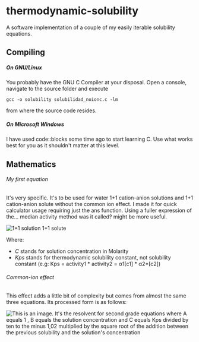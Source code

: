 # thermodynamic-solubility
A software implementation of a couple of my easily iterable solubility equations.

## Compiling

##### On GNU/Linux

You probably have the GNU C Compiler at your disposal.
Open a console, navigate to the source folder and execute 

`gcc -o solubility solubilidad_noionc.c -lm`

from where the source code resides.

##### On Microsoft Windows

I have used code::blocks some time ago to start learning C. Use what works best for you as it shouldn't matter at this level.

## Mathematics

###### My first equation
It's very specific. It's to be used for water 1+1 cation-anion solutions and 1+1 cation-anion solute without the common ion effect. I made it for quick calculator usage requiring just the ans function.
Using a fuller expression of the... median activity method was it called? might be more useful.

![1+1 solution 1+1 solute](https://i.imgur.com/Yo7royo.png)

Where:
* *C* stands for solution concentration in Molarity
* *Kps* stands for thermodynamic solubility constant, not solubility constant (e.g: Kps = activity1 \* activity2 = α1[c1] * α2*[c2])

###### Common-ion effect
This effect adds a little bit of complexity but comes from almost the same three equations. Its processed form is as follows:

![This is an image. It's the resolvent for second grade equations where A equals 1 , B equals the solution concentration and C equals Kps divided by ten to the minus 1,02 multiplied by the square root of the addition between the previous solubility and the solution's concentration](https://i.imgur.com/94ouT7g.png)
